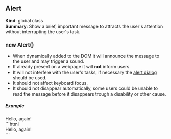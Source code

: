 
<base href="//D:/Personal/autotility/docs/">
<link rel="stylesheet" href="./dist/style.css" />
<a name="Alert"></a>

## Alert
**Kind**: global class  
**Summary**: Show a brief, important message to attracts the user's attention without					interrupting the user's task.  
<a name="new_Alert_new"></a>

### new Alert()
* When dynamically added to the DOM it will announce the message to the user  and may trigger a sound.* If already present on a webpage it will **not** inform users.* It will not interfere with the user's tasks,  if necessary the [alert dialog]() should be used.* It should not affect keyboard focus.* It should not disappear automatically,	 some users could be unable to read the message before it disappears	 trough a disability or other cause.##### Example<div role="alert">Hello, again!</div>```html<div role="alert">	Hello, again!</div>```


<script src="./dist/bundle.js" /></script>
		